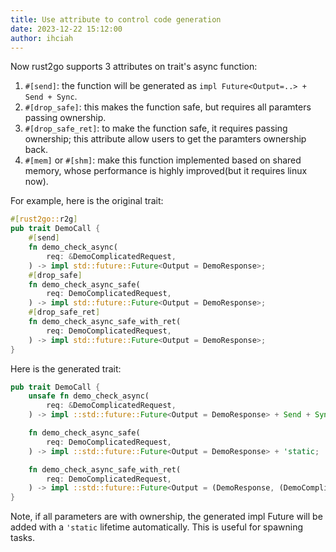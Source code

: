 ```yaml
---
title: Use attribute to control code generation
date: 2023-12-22 15:12:00
author: ihciah
---
```


Now rust2go supports 3 attributes on trait's async function:
1. `#[send]`: the function will be generated as `impl Future<Output=..> + Send + Sync`.
2. `#[drop_safe]`: this makes the function safe, but requires all paramters passing ownership.
3. `#[drop_safe_ret]`: to make the function safe, it requires passing ownership; this attribute allow users to get the paramters ownership back.
4. `#[mem]` or `#[shm]`: make this function implemented based on shared memory, whose performance is highly improved(but it requires linux now).

For example, here is the original trait:
```rust
#[rust2go::r2g]
pub trait DemoCall {
    #[send]
    fn demo_check_async(
        req: &DemoComplicatedRequest,
    ) -> impl std::future::Future<Output = DemoResponse>;
    #[drop_safe]
    fn demo_check_async_safe(
        req: DemoComplicatedRequest,
    ) -> impl std::future::Future<Output = DemoResponse>;
    #[drop_safe_ret]
    fn demo_check_async_safe_with_ret(
        req: DemoComplicatedRequest,
    ) -> impl std::future::Future<Output = DemoResponse>;
}
```

Here is the generated trait:
```rust
pub trait DemoCall {
    unsafe fn demo_check_async(
        req: &DemoComplicatedRequest,
    ) -> impl ::std::future::Future<Output = DemoResponse> + Send + Sync;

    fn demo_check_async_safe(
        req: DemoComplicatedRequest,
    ) -> impl ::std::future::Future<Output = DemoResponse> + 'static;

    fn demo_check_async_safe_with_ret(
        req: DemoComplicatedRequest,
    ) -> impl ::std::future::Future<Output = (DemoResponse, (DemoComplicatedRequest,))> + 'static;
}
```

Note, if all parameters are with ownership, the generated impl Future will be added with a `'static` lifetime automatically. This is useful for spawning tasks.
